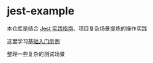 # jest-example

本仓库是结合 [Jest 实践指南](https://github.com/haixiangyan/jest-tutorial)、项目复杂场景提炼的操作实践

这里学习[基础入门示例](https://github.com/cloudyan/learn-jest)

整理一些复杂的测试场景


